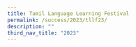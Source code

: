 ```yaml
---
title: Tamil Language Learning Festival
permalink: /success/2023/tllf23/
description: ""
third_nav_title: "2023"
---
```

